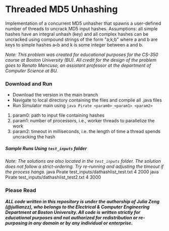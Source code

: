 # Threaded MD5 Unhashing

Implementation of a concurrent MD5 unhasher that spawns a user-defined number of threads to uncrack MD5 input hashes. Assumptions: all simple hashes have an integral unhash (key) and all complex hashes can be uncracked using compound strings of the form "a;k;b" where a and b are keys to simple hashes a`<`b and k is some integer between a and b. 

*Note: This problem was created for educational purposes for the CS-350 course at Boston University (BU). All credit for the design of the problem goes to Renato Mancuso, an assistant professor at the department of Computer Science at BU.*

### Download and Run 
* Download the version in the main branch
* Navigate to local directory containing the files and compile all .java files
* Run Simulator main using ```java Pirate <param0> <param1> <param2>```

1. param0: path to input file containing hashes 
2. param1: number of processors, i.e., worker threads to parallelize the work
3. param2: timeout in milliseconds, i.e. the length of time a thread spends uncracking the hash

##### Sample Runs Using ```test_inputs``` folder
*Note: The solutions are also located in the ```test_inputs``` folder. The solution does not follow a strict-ordering. Try re-running and adjusting the timeout if the process hangs.*
java Pirate test_inputs/dathashlist_test.txt 4 2000
java Pirate test_inputs/dathashlist_test2.txt 4 3000

### Please Read
***ALL code written in this repository is under the authorship of Julia Zeng (@jullianzz), who belongs to the Electrical & Computer Engineering Department at Boston University. All code is written strictly for educational purposes and not authorized for redistribution or re-purposing in any domain or by any individual or enterprise.***